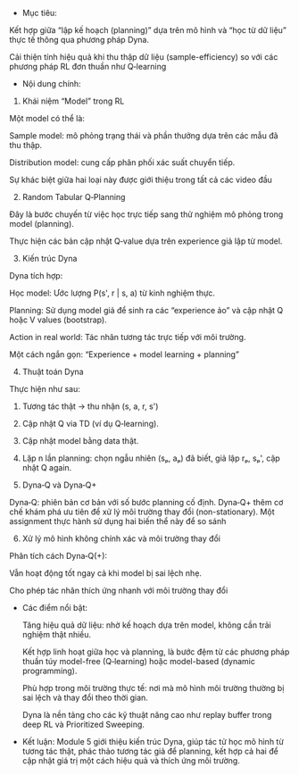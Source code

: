 - Mục tiêu:

Kết hợp giữa “lập kế hoạch (planning)” dựa trên mô hình và “học từ dữ liệu” thực tế thông qua phương pháp Dyna.

Cải thiện tính hiệu quả khi thu thập dữ liệu (sample-efficiency) so với các phương pháp RL đơn thuần như Q‑learning 

- Nội dung chính:

1. Khái niệm “Model” trong RL

Một model có thể là: 

 Sample model: mô phỏng trạng thái và phần thưởng dựa trên các mẫu đã thu thập.
 
 Distribution model: cung cấp phân phối xác suất chuyển tiếp.

Sự khác biệt giữa hai loại này được giới thiệu trong tất cả các video đầu 

2. Random Tabular Q‑Planning

Đây là bước chuyến từ việc học trực tiếp sang thử nghiệm mô phỏng trong model (planning).

Thực hiện các bản cập nhật Q‑value dựa trên experience giả lập từ model.

3. Kiến trúc Dyna

Dyna tích hợp:

  Học model: Ước lượng P(s', r | s, a) từ kinh nghiệm thực.

  Planning: Sử dụng model giả để sinh ra các “experience ảo” và cập nhật Q hoặc V values (bootstrap).

  Action in real world: Tác nhân tương tác trực tiếp với môi trường.

Một cách ngắn gọn: “Experience + model learning + planning” 

4. Thuật toán Dyna

Thực hiện như sau:

  1. Tương tác thật → thu nhận (s, a, r, s')
  2. Cập nhật Q via TD (ví dụ Q‑learning).
  3. Cập nhật model bằng data thật.
  4. Lặp n lần planning: chọn ngẫu nhiên (sₚ, aₚ) đã biết, giả lập rₚ, sₚ', cập nhật Q again.

5. Dyna‑Q và Dyna‑Q+

  Dyna‑Q: phiên bản cơ bản với số bước planning cố định.
  Dyna‑Q+ thêm cơ chế khám phá ưu tiên để xử lý môi trường thay đổi (non-stationary).
  Một assignment thực hành sử dụng hai biến thể này để so sánh 

6. Xử lý mô hình không chính xác và môi trường thay đổi

  Phân tích cách Dyna‑Q(+):
  
   Vẫn hoạt động tốt ngay cả khi model bị sai lệch nhẹ.
  
   Cho phép tác nhân thích ứng nhanh với môi trường thay đổi

- Các điểm nổi bật:
  
  Tăng hiệu quả dữ liệu: nhờ kế hoạch dựa trên model, không cần trải nghiệm thật nhiều.

  Kết hợp linh hoạt giữa học và planning, là bước đệm từ các phương pháp thuần túy model-free (Q‑learning) hoặc model-based (dynamic programming).

  Phù hợp trong môi trường thực tế: nơi mà mô hình môi trường thường bị sai lệch và thay đổi theo thời gian.

  Dyna là nền tảng cho các kỹ thuật nâng cao như replay buffer trong deep RL và Prioritized Sweeping.

- Kết luận:
  Module 5 giới thiệu kiến trúc Dyna, giúp tác tử học mô hình từ tương tác thật, phác thảo tương tác giả để planning, kết hợp cả hai để cập nhật giá trị một cách hiệu quả và thích ứng môi trường.




  

    





  

 
